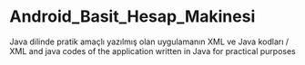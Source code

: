 # Android_Basit_Hesap_Makinesi
Java dilinde pratik amaçlı yazılmış olan uygulamanın XML ve Java kodları / XML and java codes of the application written in Java for practical purposes
